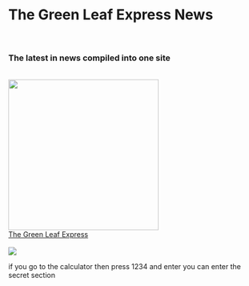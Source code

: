 <h1>The Green Leaf Express News</h1>
<br>
<h3>The latest in news compiled into one site</h3>
<br>
<img src="https://static.vecteezy.com/system/resources/previews/000/571/059/original/vector-newspaper-icon.jpg" height = 300px width = 300px></img>
<br>
<a href="https://TheGreenLeafExpress.github.io">The Green Leaf Express</a>
<br>
<br>
  <a href="https://github.com/TheGreenLeafExpress/TheGreenLeafExpress.github.io/graphs/contributors">
    <img src="https://img.shields.io/github/contributors/TheGreenLeafExpress/TheGreenLeafExpress.github.io">
  </a>

  <p>if you go to the calculator then press 1234 and enter you can enter the secret section</p>
  


